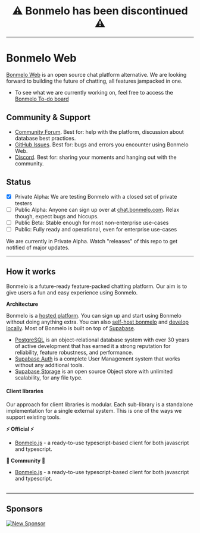 <h1 align="center">⚠️ Bonmelo has been discontinued ⚠️</h1>

---

# Bonmelo Web

[Bonmelo Web](https://chat.bonmelo.com) is an open source chat platform alternative. We are looking forward to building the future of chatting, all features jampacked in one.

- To see what we are currently working on, feel free to access the [Bonmelo To-do board](https://github.com/orgs/celestiatic/projects/2)

<!-- ## Documentation

For full documentation, visit [docs.bonmelo.com](https://docs.bonmelo.com)

To see how to Contribute, visit [Getting Started](./DEVELOPERS.md) -->

## Community & Support

- [Community Forum](https://github.com/celestiatic/bonmelo-web/discussions). Best for: help with the platform, discussion about database best practices.
- [GitHub Issues](https://github.com/celestiatic/bonmelo-web/issues). Best for: bugs and errors you encounter using Bonmelo Web.
- [Discord](https://discord.gg/K5RWEredS5). Best for: sharing your moments and hanging out with the community.

## Status

- [x] Private Alpha: We are testing Bonmelo with a closed set of private testers
- [ ] Public Alpha: Anyone can sign up over at [chat.bonmelo.com](https://chat.bonmelo.com). Relax though, expect bugs and hiccups.
- [ ] Public Beta: Stable enough for most non-enterprise use-cases
- [ ] Public: Fully ready and operational, even for enterprise use-cases

We are currently in Private Alpha. Watch "releases" of this repo to get notified of major updates.

---

## How it works

Bonmelo is a future-ready feature-packed chatting platform. Our aim is to give users a fun and easy experience using Bonmelo.

**Architecture**

Bonmelo is a [hosted platform](https://chat.bonmelo.com). You can sign up and start using Bonmelo without doing anything extra.
You can also [self-host bonmelo](https://docs.bonmelo.com/guides/hosting/overview) and [develop locally](https://docs.bonmelo.com/guides/local-development).
Most of Bonmelo is built on top of [Supabase](https://supabase.com).

- [PostgreSQL](https://www.postgresql.org/) is an object-relational database system with over 30 years of active development that has earned it a strong reputation for reliability, feature robustness, and performance.
- [Supabase Auth](https://supabase.com/auth) is a complete User Management system that works without any additional tools.
- [Supabase Storage](https://supabase.com/storage) is an open source Object store with unlimited scalability, for any file type.

#### Client libraries

Our approach for client libraries is modular. Each sub-library is a standalone implementation for a single external system. This is one of the ways we support existing tools.

**⚡️ Official ⚡️**
- [Bonmelo.js](https://github.com/celestiatic/bonmelo.ts) - a ready-to-use typescript-based client for both javascript and typescript.

**💚 Community 💚**

- [Bonmelo.js](https://github.com/celestiatic/bonmelo.ts) - a ready-to-use typescript-based client for both javascript and typescript.
<br></br>

---

## Sponsors

[![New Sponsor](https://user-images.githubusercontent.com/10214025/90518111-e74bbb00-e198-11ea-8f88-c9e3c1aa4b5b.png)](https://github.com/sponsors/celestiatic)
